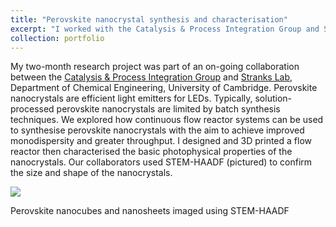 ```yaml
---
title: "Perovskite nanocrystal synthesis and characterisation"
excerpt: "I worked with the Catalysis & Process Integration Group and Stranks Lab at the University of Cambridge to synthesise perovskite nanocrystals using a 3D flow reactor, which I designed and built"
collection: portfolio
---
```


My two-month research project was part of an on-going collaboration between the [Catalysis & Process Integration Group](https://www.ceb.cam.ac.uk/research/groups/process-integration-group) and [Stranks Lab](https://www.stranks.oe.phy.cam.ac.uk/), Department of Chemical Engineering, University of Cambridge. Perovskite nanocrystals are efficient light emitters for LEDs. Typically, solution-processed perovskite nanocrystals are limited by batch synthesis techniques. We explored how continuous flow reactor systems can be used to synthesise perovskite nanocrystals with the aim to achieve improved monodispersity and greater throughput. I designed and 3D printed a flow reactor then characterised the basic photophysical properties of the nanocrystals. Our collaborators used STEM-HAADF (pictured) to confirm the size and shape of the nanocrystals.

![](http://bdoptoelectronics.github.io/images/perovskite_ncs.png)

Perovskite nanocubes and nanosheets imaged using STEM-HAADF
